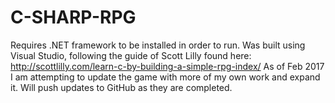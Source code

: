 # C-SHARP-RPG
Requires .NET framework to be installed in order to run. Was built using Visual Studio, following the guide of Scott Lilly found here: http://scottlilly.com/learn-c-by-building-a-simple-rpg-index/
As of Feb 2017 I am attempting to update the game with more of my own work and expand it. Will push updates to GitHub as they are completed. 
